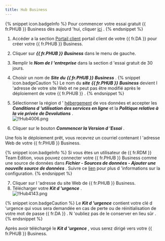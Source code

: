 ```yaml
---
title: Hub Business
---
```

{% snippet icon.badgeInfo %} 
Pour commencer votre essai gratuit {{ fr.PHUB }} Business dès aujourd 'hui, cliquer [ici](https://password.devolutions.net/fr/business/sign-up) . 
{% endsnippet %}
 
1. Accéder a la section [Portail client](https://portal.devolutions.com/) portail client de votre {{ fr.DA }} pour créer votre    {{ fr.PHUB }} Business. 
1. Cliquer sur ***{{ fr.PHUB }}*** ***Business*** dans le menu de gauche. 
1. Remplir le ***Nom de l 'entreprise*** dans la section d 'essai gratuit de 30 jours. 
1. Choisir un nom de ***Site du*** ***{{ fr.PHUB }}*** ***Business*** . 
{% snippet icon.badgeCaution %} 
Le nom du ***site*** ***{{ fr.PHUB }}*** ***Business*** devient l 'adresse de votre site Web et ne peut pas être modifié après le déploiement de votre {{ fr.PHUB }} . 
{% endsnippet %}
 
5. Sélectionner la région d ' [hébergement](/kb/password-hub/knowledge-base/hosting-region-password-hub/) de vos données et accepter les ***Conditions d 'utilisation des services en ligne*** et la ***Politique relative à la vie privée de Devolutions*** .  
![!!Hub4006.png](https://webdevolutions.azureedge.net/docs/fr/hub/Hub4006.png) 
1. Cliquer sur le bouton ***Commencer la Version d 'Essai*** .  

Une fois le déploiement prêt, vous recevrez un courriel contenant l 'adresse Web de votre {{ fr.PHUB }} Business.  

{% snippet icon.badgeInfo %} 
Si vous êtes un utilisateur de {{ fr.RDM }} Team Edition, vous pouvez connecter votre {{ fr.PHUB }} Business comme une source de données dans ***Fichier - Sources de données - Ajouter une nouvelle source de données*** . Suivre ce [lien](/fr/rdm/windows/data-sources/data-sources-types/advanced-data-sources/hub-business/) pour plus d 'informations sur la configuration. 
{% endsnippet %}
 
7. Cliquer sur l 'adresse du site Web de {{ fr.PHUB }} Business. 
1. Télécharger votre ***Kit d 'urgence*** .  
![!!Hub4143.png](https://webdevolutions.azureedge.net/docs/fr/hub/Hub4143.png) 

{% snippet icon.badgeCaution %} 
Le ***Kit d 'urgence*** contient votre clé d 'urgence qui vous sera demandée en cas de perte ou de réinitialisation de votre mot de passe {{ fr.DA }} . N 'oubliez pas de le conserver en lieu sûr . 
{% endsnippet %}
 
Après avoir téléchargé le ***Kit d 'urgence*** , vous serez dirigé vers votre {{ fr.PHUB }} Business.  

